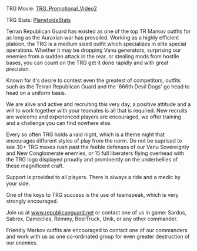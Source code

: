 TRG Movie:
[TRG_Promotional_Video2](http://www.planetsidemovies.com/modules.php?name=Downloads&d_op=getit&lid=155)

TRG Stats:
[PlanetsideStats](http://planetsidestats.net/outfits.php?world_id=3&outfit_id=8400)

Terran Republican Guard has existed as one of the top TR Markov outfits
for as long as the Auraxian war has prevailed. Working as a highly
efficient platoon, the TRG is a medium sized outfit which specializes in
elite special operations. Whether it may be dropping Vanu generators,
surprising our enemies from a sudden attack in the rear, or stealing
mods from hostile bases, you can count on the TRG get it done rapidly
and with great precision.

Known for it's desire to contest even the greatest of competitors,
outfits such as the Terran Republican Guard and the '666th Devil Dogs'
go head to head on a uniform basis.

We are alive and active and recruiting this very day, a positive
attitude and a will to work together with your teamates is all that is
required. New recruits are welcome and experienced players are
encouraged, we offer training and a challenge you can find nowhere else.

Every so often TRG holds a raid night, which is a theme night that
encourages different styles of play from the norm. Do not be suprised to
see 30+ TRG maxes rush past the feeble defenses of our Vanu Sovereignty
and New Conglomerate enemies, or 15 full liberaters flying overhead with
the TRG logo displayed proudly and prominently on the underbellies of
these magnificent craft.

Support is provided to all players. There is always a ride and a medic
by your side.

One of the keys to TRG success is the use of teamspeak, which is very
strongly encouraged.

Join us at www.republicanguard.net or contact one of us in game: Sardus,
Sabrex, Dameclies, Remmy, BeerTruck, Unik, or any other commander.

Friendly Markov outfits are encouraged to contact one of our commanders
and work with us as one co-ordinated group for even greater destruction
of our enemies.